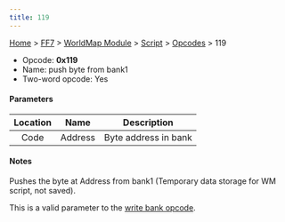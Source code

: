 ```yaml
---
title: 119
---
```


[Home](../../../../Main_Page.md) > [FF7](../../../../FF7.md) > [WorldMap Module](../../../WorldMap_Module.md) > [Script](../../Script.md) > [Opcodes](../Opcodes.md) > 119

-   Opcode: **0x119**
-   Name: push byte from bank1
-   Two-word opcode: Yes

#### Parameters

| Location |  Name   |     Description      |
|:--------:|:-------:|:--------------------:|
|   Code   | Address | Byte address in bank |

#### Notes

Pushes the byte at Address from bank1 (Temporary data storage for WM script, not saved).

This is a valid parameter to the [write bank opcode](0e0.md).
